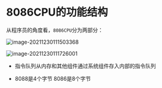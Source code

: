 # 8086CPU的功能结构

从程序员的角度看，`8086CPU`分为两部分：

![image-20211230111503368](C:\Users\LetengZzz\AppData\Roaming\Typora\typora-user-images\image-20211230111503368.png)



![image-20211230111726001](C:\Users\LetengZzz\AppData\Roaming\Typora\typora-user-images\image-20211230111726001.png)

- 指令队列从内存和其他组件通过系统组件存入内部的指令队列 

- 8088是4个字节 8086是8个字节
